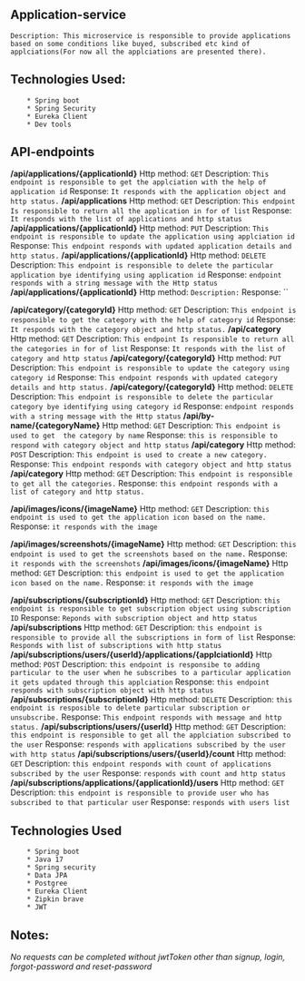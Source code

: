 ## Application-service
    Description: This microservice is responsible to provide applications based on some conditions like buyed, subscribed etc kind of applciations(For now all the applciations are presented there).


   ## Technologies Used:
        * Spring boot
        * Spring Security
        * Eureka Client
        * Dev tools 

   ## API-endpoints
        
   **/api/applications/{applicationId}**
        Http method: `GET`
        Description: `This endpoint is responsible to get the applciation with the help of application id`
        Response: `It responds with the application object and http status.`
   **/api/applications**
        Http method: `GET`
        Description: `This endpoint Is responsible to return all the application in for of list`
        Response: `It responds with the list of applications and http status`
   **/api/applications/{applicationId}**
        Http method: `PUT`
        Description: `This endpoint is responsible to update the application using applciation id`
        Response: `This endpoint responds with updated application details and http status.`
   **/api/applications/{applicationId}**
        Http method: `DELETE`
        Description: `This endpoint is responsible to delete the particular application bye identifying using application id`
        Response: `endpoint responds with a string message with the Http status`
   **/api/applications/{applicationId}**
        Http method: ``
        Description: ``
        Response: ``


   **/api/category/{categoryId}**
        Http method: `GET`
        Description: `This endpoint is responsible to get the category with the help of category id`
        Response: `It responds with the category object and http status.`
   **/api/category**
        Http method: `GET`
        Description: `This endpoint Is responsible to return all the categories in for of list`
        Response: `It responds with the list of category and http status`
   **/api/category/{categoryId}**
        Http method: `PUT`
        Description: `This endpoint is responsible to update the category using category id`
        Response: `This endpoint responds with updated category details and http status.`
   **/api/category/{categoryId}**
        Http method: `DELETE`
        Description: `This endpoint is responsible to delete the particular category bye identifying using category id`
        Response: `endpoint responds with a string message with the Http status`
   **/api/by-name/{categoryName}**
        Http method: `GET`
        Description: `This endpoint is used to get  the category by name`
        Response: `this is responsible to respond with category object and http status`
   **/api/category**
        Http method: `POST`
        Description: `This endpoint is used to create a new category.`
        Response: `This endpoint responds with category object and http status`
   **/api/category**
        Http method: `GET`
        Description: `This endpoint is responsible to get all the categories.`
        Response: `this endpoint responds with a list of category and http status.`


   **/api/images/icons/{imageName}**
        Http method: `GET`
        Description: `this endpoint is used to get the application icon based on the name.`
        Response: `it responds with the image`
    
   **/api/images/screenshots/{imageName}**
        Http method: `GET`
        Description: `this endpoint is used to get the screenshots based on the name.`
        Response: `it responds with the screenshots`
   **/api/images/icons/{imageName}**
        Http method: `GET`
        Description: `this endpoint is used to get the application icon based on the name.`
        Response: `it responds with the image`

    
   **/api/subscriptions/{subscriptionId}**
        Http method: `GET`
        Description: `this endpoint is responsible to get subscription object using subscription ID`
        Response: `Reponds with subscription object and http status`
   **/api/subscriptions**
        Http method: `GET`
        Description: `this endpoint is responsible to provide all the subscriptions in form of list`
        Response: `Responds with list of subscriptions with http status`
   **/api/subscriptions/users/{userId}/applications/{applciationId}**
        Http method: `POST`
        Description: `this endpoint is responsibe to adding particular to the user when he subscribes to a particular application it gets updated through this applciation`
        Response: `this endpoint responds with subscription object with http status`
   **/api/subscriptions/{subscriptionId}**
        Http method: `DELETE`
        Description: `this endpoint is resposible to delete particular subscription or unsubscribe.`
        Response: `This endpoint responds with message and http status.`
   **/api/subscriptions/users/{userId}**
        Http method: `GET`
        Description: `this endpoint is responsible to get all the applciation subscribed to the user`
        Response: `responds with applications subscribed by the user with http status`
   **/api/subscriptions/users/{userId}/count**
        Http method: `GET`
        Description: `this endpoint responds with count of applications subscribed by the user`
        Response: `responds with count and http status`
   **/api/subscriptions/applications/{applicationId}/users**
        Http method: `GET`
        Description: `this endpoint is responsible to provide user who has subscribed to that particular user`
        Response: `responds with users list`

   ## Technologies Used
        * Spring boot
        * Java 17
        * Spring security
        * Data JPA
        * Postgree
        * Eureka Client
        * Zipkin brave
        * JWT


  ## Notes:
   *No requests can be completed without jwtToken other than signup, login, forgot-password and reset-password*
